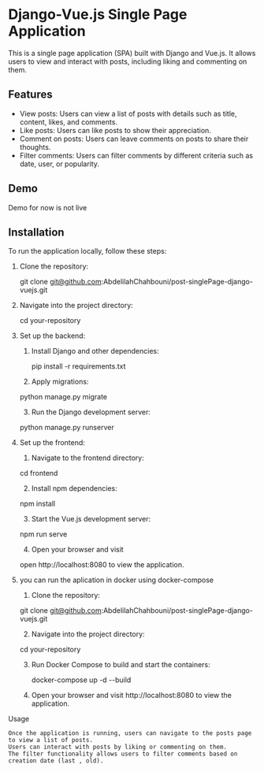 # Django-Vue.js Single Page Application

This is a single page application (SPA) built with Django and Vue.js. It allows users to view and interact with posts, including liking and commenting on them.

## Features

- View posts: Users can view a list of posts with details such as title, content, likes, and comments.
- Like posts: Users can like posts to show their appreciation.
- Comment on posts: Users can leave comments on posts to share their thoughts.
- Filter comments: Users can filter comments by different criteria such as date, user, or popularity.

## Demo

Demo for now is not live

## Installation

To run the application locally, follow these steps:

1. Clone the repository:

   git clone git@github.com:AbdelilahChahbouni/post-singlePage-django-vuejs.git

2. Navigate into the project directory:

   cd your-repository

3. Set up the backend:

    1. Install Django and other dependencies:

    	 pip install -r requirements.txt

    2. Apply migrations:

	 python manage.py migrate

    3. Run the Django development server:

	python manage.py runserver

4. Set up the frontend:
    1. Navigate to the frontend directory:

	cd frontend

    2. Install npm dependencies:

	npm install

    3. Start the Vue.js development server:

	npm run serve

    4. Open your browser and visit 

	open http://localhost:8080 to view the application.

5. you can run the aplication in docker using docker-compose

     1. Clone the repository:

   	git clone git@github.com:AbdelilahChahbouni/post-singlePage-django-vuejs.git

     2. Navigate into the project directory:

	cd your-repository

     3. Run Docker Compose to build and start the containers:

        docker-compose up -d --build

     4. Open your browser and visit http://localhost:8080 to view the application.


Usage

    Once the application is running, users can navigate to the posts page to view a list of posts.
    Users can interact with posts by liking or commenting on them.
    The filter functionality allows users to filter comments based on creation date (last , old).
	
